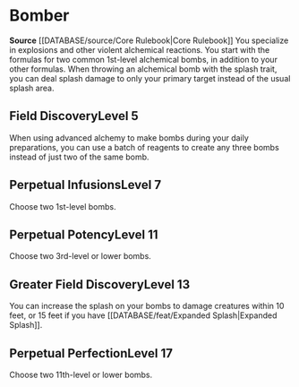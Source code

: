 ﻿---
id: '1'
name: Bomber
rarity: Common
source: '[[DATABASE/source/Core Rulebook|Core Rulebook]]'
type: Alchemist Research Field

---
# Bomber

**Source** [[DATABASE/source/Core Rulebook|Core Rulebook]] 
You specialize in explosions and other violent alchemical reactions. You start with the formulas for two common 1st-level alchemical bombs, in addition to your other formulas.
 When throwing an alchemical bomb with the splash trait, you can deal splash damage to only your primary target instead of the usual splash area.

## Field Discovery<span class="item-type">Level 5</span>

When using advanced alchemy to make bombs during your daily preparations, you can use a batch of reagents to create any three bombs instead of just two of the same bomb.

## Perpetual Infusions<span class="item-type">Level 7</span>

Choose two 1st-level bombs.

## Perpetual Potency<span class="item-type">Level 11</span>

Choose two 3rd-level or lower bombs.

## Greater Field Discovery<span class="item-type">Level 13</span>

You can increase the splash on your bombs to damage creatures within 10 feet, or 15 feet if you have [[DATABASE/feat/Expanded Splash|Expanded Splash]].

## Perpetual Perfection<span class="item-type">Level 17</span>

Choose two 11th-level or lower bombs.